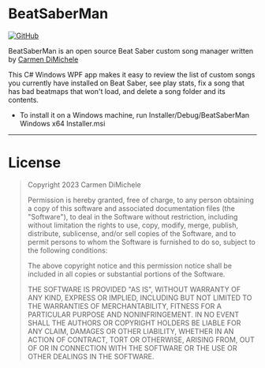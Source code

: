 
# BeatSaberMan

[![GitHub](https://img.shields.io/badge/license-MIT-green)](#License)

BeatSaberMan is an open source Beat Saber custom song manager written by [Carmen DiMichele](https://dimichelec.wixsite.com/carmendimichele) 

This C# Windows WPF app makes it easy to review the list of custom songs you currently have installed
  on Beat Saber, see play stats, fix a song that has bad beatmaps that won't load, and delete a song folder and its contents.

* To install it on a Windows machine, run Installer/Debug/BeatSaberMan Windows x64 Installer.msi

---
# License

> Copyright 2023 Carmen DiMichele
>
> Permission is hereby granted, free of charge, to any person obtaining a copy of this software and associated documentation files (the "Software"), to deal in the Software without restriction, including without limitation the rights to use, copy, modify, merge, publish, distribute, sublicense, and/or sell copies of the Software, and to permit persons to whom the Software is furnished to do so, subject to the following conditions:
>
> The above copyright notice and this permission notice shall be included in all copies or substantial portions of the Software.
>
> THE SOFTWARE IS PROVIDED "AS IS", WITHOUT WARRANTY OF ANY KIND, EXPRESS OR IMPLIED, INCLUDING BUT NOT LIMITED TO THE WARRANTIES OF MERCHANTABILITY, FITNESS FOR A PARTICULAR PURPOSE AND NONINFRINGEMENT. IN NO EVENT SHALL THE AUTHORS OR COPYRIGHT HOLDERS BE LIABLE FOR ANY CLAIM, DAMAGES OR OTHER LIABILITY, WHETHER IN AN ACTION OF CONTRACT, TORT OR OTHERWISE, ARISING FROM, OUT OF OR IN CONNECTION WITH THE SOFTWARE OR THE USE OR OTHER DEALINGS IN THE SOFTWARE.



<!-- --------------------------------------------------------------------

Coding Notes:

* add top area stats and functions:
  - count of songs, count of maps with errors, etc.
  - button to fix all erroneous maps

* select practice mode or something to signal a delete in BSM

* is there a way to setup a filter in BSM that will show-up in BS, or
  re-order list to show up in BS in a differnt order

* add a way to mark a song just in this UI

* post it on GitHub, Reddit, or something

* clean-up code
  
-------------------------------------------------------------------- -->




